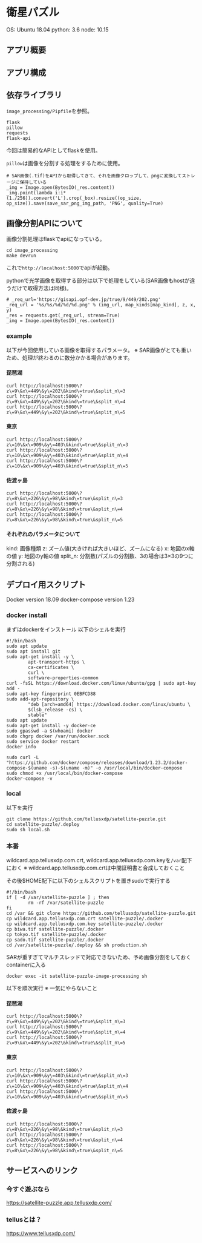 
# 衛星パズル
OS: Ubuntu 18.04
python: 3.6
node: 10.15

## アプリ概要

## アプリ構成

## 依存ライブラリ
`image_processing/Pipfile`を参照。
```
flask
pillow
requests
flask-api
```

今回は簡易的なAPIとしてflaskを使用。

`pillow`は画像を分割する処理をするために使用。
```
# SAR画像(.tif)をAPIから取得してきて、それを画像クロップして、pngに変換してストレージに保持している
_img = Image.open(BytesIO(_res.content))
_img.point(lambda i:i*(1./256)).convert('L').crop(_box).resize((op_size, op_size)).save(save_sar_png_img_path, 'PNG', quality=True)
```

## 画像分割APIについて
画像分割処理はflaskでapiになっている。
```
cd image_processing
make devrun
```
これで`http://localhost:5000`でapiが起動。

pythonで光学画像を取得する部分は以下で処理をしている(SAR画像もhostが違うだけで取得方法は同様)。
```
# _req_url='https://gisapi.opf-dev.jp/true/9/449/202.png'
_req_url = '%s/%s/%d/%d/%d.png' % (img_url, map_kinds[map_kind], z, x, y)
_res = requests.get(_req_url, stream=True)
_img = Image.open(BytesIO(_res.content))
```

### example
以下が今回使用している画像を取得するパラメータ。
※ SAR画像がとても重いため、処理が終わるのに数分かかる場合があります。

#### 琵琶湖
```
curl http://localhost:5000\?z\=9\&x\=449\&y\=202\&kind\=true\&split_n\=3
curl http://localhost:5000\?z\=9\&x\=449\&y\=202\&kind\=true\&split_n\=4
curl http://localhost:5000\?z\=9\&x\=449\&y\=202\&kind\=true\&split_n\=5
```
#### 東京
```
curl http://localhost:5000\?z\=10\&x\=909\&y\=403\&kind\=true\&split_n\=3
curl http://localhost:5000\?z\=10\&x\=909\&y\=403\&kind\=true\&split_n\=4
curl http://localhost:5000\?z\=10\&x\=909\&y\=403\&kind\=true\&split_n\=5
```
#### 佐渡ヶ島
```
curl http://localhost:5000\?z\=8\&x\=226\&y\=98\&kind\=true\&split_n\=3
curl http://localhost:5000\?z\=8\&x\=226\&y\=98\&kind\=true\&split_n\=4
curl http://localhost:5000\?z\=8\&x\=226\&y\=98\&kind\=true\&split_n\=5
```

#### それぞれのパラメータについて
kind: 画像種類
z: ズーム値(大きければ大きいほど、ズームになる)
x: 地図のx軸の値
y: 地図のy軸の値
split_n: 分割数(パズルの分割数、3の場合は3×3の9つに分割される)

## デプロイ用スクリプト
Docker version 18.09
docker-compose version 1.23

### docker install
まずはdockerをインストール
以下のシェルを実行
```
#!/bin/bash
sudo apt update
sudo apt install git
sudo apt-get install -y \
        apt-transport-https \
        ca-certificates \
        curl \
        software-properties-common
curl -fsSL https://download.docker.com/linux/ubuntu/gpg | sudo apt-key add -
sudo apt-key fingerprint 0EBFCD88
sudo add-apt-repository \
        "deb [arch=amd64] https://download.docker.com/linux/ubuntu \
        $(lsb_release -cs) \
        stable"
sudo apt update
sudo apt-get install -y docker-ce
sudo gpasswd -a $(whoami) docker
sudo chgrp docker /var/run/docker.sock
sudo service docker restart
docker info

sudo curl -L "https://github.com/docker/compose/releases/download/1.23.2/docker-compose-$(uname -s)-$(uname -m)" -o /usr/local/bin/docker-compose
sudo chmod +x /usr/local/bin/docker-compose
docker-compose -v
```

### local
以下を実行
```
git clone https://github.com/tellusxdp/satellite-puzzle.git
cd satellite-puzzle/.deploy
sudo sh local.sh
```

### 本番
wildcard.app.tellusxdp.com.crt, wildcard.app.tellusxdp.com.keyを`/var`配下におく
※ wildcard.app.tellusxdp.com.crtは中間証明書と合成しておくこと

その後$HOME配下に以下のシェルスクリプトを置きsudoで実行する
```
#!/bin/bash
if [ -d /var/satellite-puzzle ] ; then
        rm -rf /var/satellite-puzzle
fi
cd /var && git clone https://github.com/tellusxdp/satellite-puzzle.git
cp wildcard.app.tellusxdp.com.crt satellite-puzzle/.docker
cp wildcard.app.tellusxdp.com.key satellite-puzzle/.docker
cp biwa.tif satellite-puzzle/.docker
cp tokyo.tif satellite-puzzle/.docker
cp sado.tif satellite-puzzle/.docker
cd /var/satellite-puzzle/.deploy && sh production.sh
```

SARが重すぎてマルチスレッドで対応できないため、予め画像分割をしておく
containerに入る
```
docker exec -it satellite-puzzle-image-processing sh
```

以下を順次実行
※ 一気にやらないこと
#### 琵琶湖
```
curl http://localhost:5000\?z\=9\&x\=449\&y\=202\&kind\=true\&split_n\=3
curl http://localhost:5000\?z\=9\&x\=449\&y\=202\&kind\=true\&split_n\=4
curl http://localhost:5000\?z\=9\&x\=449\&y\=202\&kind\=true\&split_n\=5
```
#### 東京
```
curl http://localhost:5000\?z\=10\&x\=909\&y\=403\&kind\=true\&split_n\=3
curl http://localhost:5000\?z\=10\&x\=909\&y\=403\&kind\=true\&split_n\=4
curl http://localhost:5000\?z\=10\&x\=909\&y\=403\&kind\=true\&split_n\=5
```
#### 佐渡ヶ島
```
curl http://localhost:5000\?z\=8\&x\=226\&y\=98\&kind\=true\&split_n\=3
curl http://localhost:5000\?z\=8\&x\=226\&y\=98\&kind\=true\&split_n\=4
curl http://localhost:5000\?z\=8\&x\=226\&y\=98\&kind\=true\&split_n\=5
```

## サービスへのリンク
### 今すぐ遊ぶなら
https://satellite-puzzle.app.tellusxdp.com/

### tellusとは？
https://www.tellusxdp.com/

